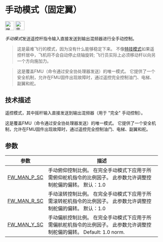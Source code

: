 # 手动模式（固定翼）

<!-- this requires review -->

[<img src="../../assets/site/difficulty_hard.png" title="很难飞" width="30px" />](../getting_started/flight_modes.md#key_difficulty)&nbsp;[<img src="../../assets/site/remote_control.svg" title="需要手动或遥控控制" width="30px" />](../getting_started/flight_modes.md#key_manual)&nbsp;

*手动模式*发送遥控杆指令输入直接发送到输出混频器进行全手动控制。

> 这是最难飞行的模式，因为没有什么能够稳定下来。 不像[特技模式](../flight_modes/acro_fw.md)如果遥控杆居中，飞机将不会自动停止绕轴旋转; 飞行员实际上必须移动杆以向另一个方向施加力。

<span></span>

> 这是覆盖FMU（命令通过安全协处理器发送）的唯一模式。 它提供了一个安全机制，允许在FMU固件出现故障时，通过遥控完全控制油门、电梯、副翼和舵。

## 技术描述

遥控模式，其中摇杆输入直接发送到输出混频器（用于 "完全" 手动控制）。

这是覆盖FMU（命令通过安全协处理器发送）的唯一模式。 它提供了一个安全机制，允许在FMU固件出现故障时，通过遥控完全控制油门、电梯、副翼和舵。

## 参数

| 参数                                                                                              | 描述                                                                     |
| ----------------------------------------------------------------------------------------------- | ---------------------------------------------------------------------- |
| <span id="FW_MAN_P_SC"></span>[FW_MAN_P_SC](../advanced_config/parameter_reference.md#FW_MAN_P_SC) | 手动俯仰控制比例。 在完全手动模式下应用于所需俯仰舵机指令的比例因子。 此参数允许调整控制舵偏的偏转。 默认：1.0             |
| <span id="FW_MAN_R_SC"></span>[FW_MAN_R_SC](../advanced_config/parameter_reference.md#FW_MAN_R_SC) | 手动滚转控制比例。 在完全手动模式下应用于所需滚转舵机指令的比例因子。 此参数允许调整控制舵偏的偏转。 默认：1.0             |
| <span id="FW_MAN_Y_SC"></span>[FW_MAN_Y_SC](../advanced_config/parameter_reference.md#FW_MAN_Y_SC) | 手动偏航控制比例。 在完全手动模式下应用于所需偏航舵机指令的比例因子。 此参数允许调整控制舵偏的偏转。 Default: 1.0 norm. |